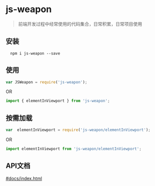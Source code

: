 # js-weapon
> 前端开发过程中经常使用的代码集合，日常积累，日常项目使用

## 安装
```
  npm i js-weapon --save
```

## 使用
``` js
var JSWeapon = require('js-weapon');
```
OR
``` js
import { elementInViewport } from 'js-weapon';
```
## 按需加载
``` js
var  elementInViewport = require('js-weapon/elementInViewport');
```
OR
``` js
import elementInViewport from 'js-weapon/elementInViewport';
```
## API文档
[#docs/index.html](https://qingyangmoke.github.io/js-weapon/docs/index.html)
